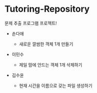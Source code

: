 # Tutoring-Repository
문제 추출 프로그램 프로젝트!
- 손다애
  - 새로운 깔쌈한 객체 1개 만들기
  
- 이민수
  - 제일 맘에 안드는 객체 1개 삭제하기
  
- 김수윤
  - 현재 시간을 이름으로 갖는 파일 생성하기
